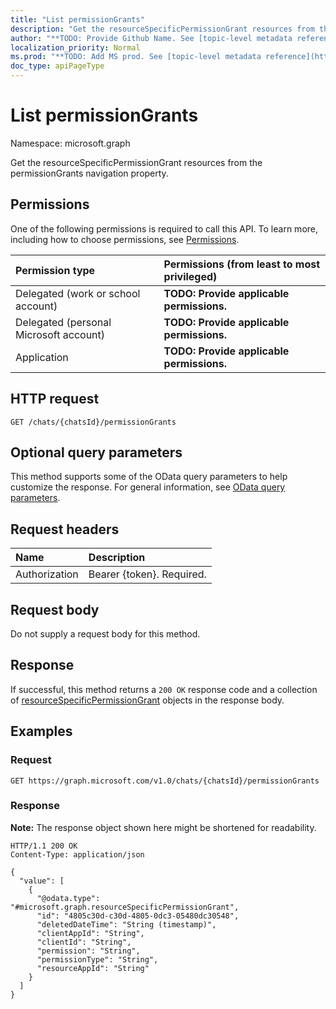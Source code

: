 ```yaml
---
title: "List permissionGrants"
description: "Get the resourceSpecificPermissionGrant resources from the permissionGrants navigation property."
author: "**TODO: Provide Github Name. See [topic-level metadata reference](https://msgo.azurewebsites.net/add/document/guidelines/metadata.html#topic-level-metadata)**"
localization_priority: Normal
ms.prod: "**TODO: Add MS prod. See [topic-level metadata reference](https://msgo.azurewebsites.net/add/document/guidelines/metadata.html#topic-level-metadata)**"
doc_type: apiPageType
---
```


# List permissionGrants
Namespace: microsoft.graph



Get the resourceSpecificPermissionGrant resources from the permissionGrants navigation property.

## Permissions
One of the following permissions is required to call this API. To learn more, including how to choose permissions, see [Permissions](/graph/permissions-reference).

|Permission type|Permissions (from least to most privileged)|
|:---|:---|
|Delegated (work or school account)|**TODO: Provide applicable permissions.**|
|Delegated (personal Microsoft account)|**TODO: Provide applicable permissions.**|
|Application|**TODO: Provide applicable permissions.**|

## HTTP request

<!-- {
  "blockType": "ignored"
}
-->
``` http
GET /chats/{chatsId}/permissionGrants
```

## Optional query parameters
This method supports some of the OData query parameters to help customize the response. For general information, see [OData query parameters](/graph/query-parameters).

## Request headers
|Name|Description|
|:---|:---|
|Authorization|Bearer {token}. Required.|

## Request body
Do not supply a request body for this method.

## Response

If successful, this method returns a `200 OK` response code and a collection of [resourceSpecificPermissionGrant](../resources/resourcespecificpermissiongrant.md) objects in the response body.

## Examples

### Request
<!-- {
  "blockType": "request",
  "name": "list_resourcespecificpermissiongrant"
}
-->
``` http
GET https://graph.microsoft.com/v1.0/chats/{chatsId}/permissionGrants
```


### Response
**Note:** The response object shown here might be shortened for readability.
<!-- {
  "blockType": "response",
  "truncated": true,
  "@odata.type": "Collection(microsoft.graph.resourceSpecificPermissionGrant)"
}
-->
``` http
HTTP/1.1 200 OK
Content-Type: application/json

{
  "value": [
    {
      "@odata.type": "#microsoft.graph.resourceSpecificPermissionGrant",
      "id": "4805c30d-c30d-4805-0dc3-05480dc30548",
      "deletedDateTime": "String (timestamp)",
      "clientAppId": "String",
      "clientId": "String",
      "permission": "String",
      "permissionType": "String",
      "resourceAppId": "String"
    }
  ]
}
```

